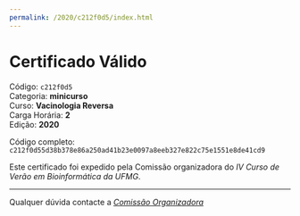 ```yaml
---
permalink: /2020/c212f0d5/index.html
---
```


# Certificado Válido

Código: `c212f0d5`<br>
Categoria: **minicurso**<br>
Curso: **Vacinologia Reversa**<br>
Carga Horária: **2**<br>
Edição: **2020**<br>


Código completo: `c212f0d55d38b378e86a250ad41b23e0097a8eeb327e822c75e1551e8de41cd9`


Este certificado foi expedido pela Comissão organizadora do *IV Curso de Verão em Bioinformática da UFMG*.

----

Qualquer dúvida contacte a [_Comissão Organizadora_](<mailto:cursobioinfoufmg@gmail.com$subject=[Certificados]>)

